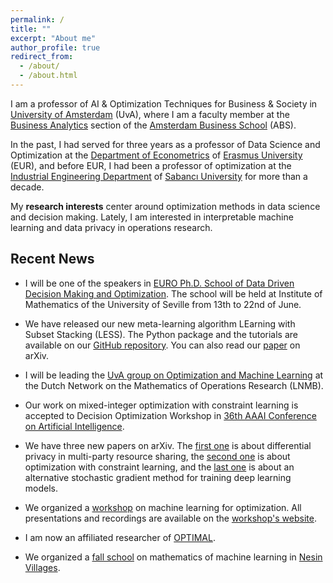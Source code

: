 ```yaml
---
permalink: /
title: ""
excerpt: "About me"
author_profile: true
redirect_from: 
  - /about/
  - /about.html
---
```



I am a professor of AI & Optimization Techniques for Business & Society in [University of Amsterdam](https://www.uva.nl/en) (UvA), where I am a faculty member at the [Business Analytics](https://abs.uva.nl/content/sections/operations-management/operations-management.html) section of the [Amsterdam Business School](https://abs.uva.nl/) (ABS). 

In the past, I had served for three years as a professor of Data Science and Optimization at the [Department of Econometrics](https://www.eur.nl/en/ese/department-econometrics) of [Erasmus University](https://www.eur.nl/) (EUR), and before EUR, I had been a professor of optimization at the [Industrial Engineering Department](https://ie.sabanciuniv.edu/) of [Sabancı University](https://www.sabanciuniv.edu/) for more than a decade.

My **research interests** center around optimization methods in data science and decision making. Lately, I am interested in interpretable machine learning and data privacy in operations research.

Recent News
------

- I will be one of the speakers in [EURO Ph.D. School of Data Driven Decision Making and Optimization](https://congreso.us.es/epsdata/). The school will be held at Institute of Mathematics of the University of Seville from 13th to 22nd of June.

- We have released our new meta-learning algorithm LEarning with Subset Stacking (LESS). The Python package and the tutorials are available on our [GitHub repository](https://github.com/sibirbil/LESS). You can also read our [paper](https://arxiv.org/abs/2112.06251) on arXiv.

- I will be leading the [UvA group on Optimization and Machine Learning](https://www.lnmb.nl/pages/dutchorgroups/proj10b.htm) at the Dutch Network on the Mathematics of Operations Research (LNMB).

- Our work on mixed-integer optimization with constraint learning is accepted to Decision Optimization Workshop in [36th AAAI Conference on Artificial Intelligence](https://aaai.org/Conferences/AAAI-22/).

- We have three new papers on arXiv. The [first one](https://arxiv.org/abs/2110.10498) is about differential privacy in multi-party resource sharing, the [second one](https://arxiv.org/abs/2111.04469) is about optimization with constraint learning, and the [last one](https://arxiv.org/abs/2111.07058) is about an alternative stochastic gradient method for training deep learning models.
- We organized a [workshop](https://optimal.uva.nl/content/events/events/2021/09/machine-learning-for-optimization-workshop.html) on machine learning for optimization. All presentations and recordings are available on the [workshop's website](https://optimal.uva.nl/content/events/events/2021/09/machine-learning-for-optimization-workshop.html).
- I am now an affiliated researcher of [OPTIMAL](https://optimal.uva.nl).
- We organized a [fall school](https://nesinkoyleri.org/events/2021-yapay-ogrenme-icin-matematik/) on mathematics of machine learning in [Nesin Villages](https://nesinkoyleri.org/en/nesin-villages/).